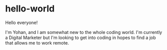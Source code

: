 # hello-world

Hello everyone! 

I'm Yohan, and I am somewhat new to the whole coding world. I'm currently a Digital Marketer but I'm looking to get into coding in hopes to find a job that allows me to work remote.
